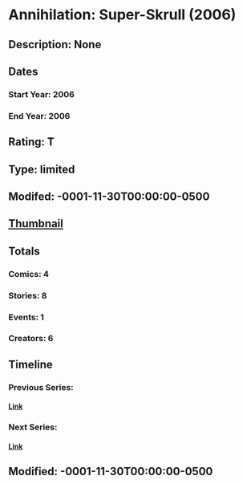 # Annihilation: Super-Skrull (2006)
## Description: None
## Dates
### Start Year: 2006
### End Year: 2006
## Rating: T
## Type: limited
## Modifed: -0001-11-30T00:00:00-0500
## [Thumbnail](http://i.annihil.us/u/prod/marvel/i/mg/4/90/4bad4aa27dacf.jpg)
## Totals
### Comics: 4
### Stories: 8
### Events: 1
### Creators: 6
## Timeline
### Previous Series: 
#### [Link]()
### Next Series: 
#### [Link]()
## Modified: -0001-11-30T00:00:00-0500